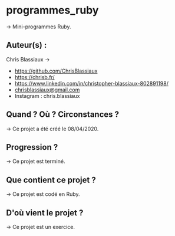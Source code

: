 # programmes_ruby

→ Mini-programmes Ruby. 

## Auteur(s) : 

Chris Blassiaux → 
- https://github.com/ChrisBlassiaux 
- https://chrisb.fr/ 
- https://www.linkedin.com/in/christopher-blassiaux-802891198/ 
- chrisblassiaux@gmail.com
- Instagram : chris.blassiaux 

## Quand ? Où ? Circonstances ?

→ Ce projet a été créé le 08/04/2020. 

## Progression ?

→ Ce projet est terminé. 

## Que contient ce projet ?

→ Ce projet est codé en Ruby.

## D'où vient le projet ?

→ Ce projet est un exercice.
